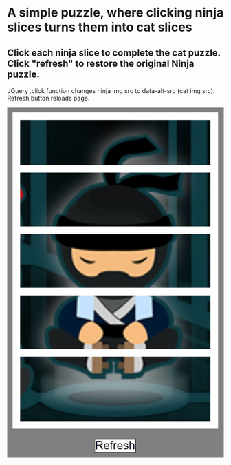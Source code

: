 <h1>A simple puzzle, where clicking ninja slices turns them into cat slices</h1>
<h2>Click each ninja slice to complete the cat puzzle. Click "refresh" to restore the original Ninja puzzle.</h2>
<p>JQuery .click function changes ninja img src to data-alt-src (cat img src). Refresh button reloads page.</p>
<img src = "project_screenshot.JPG">